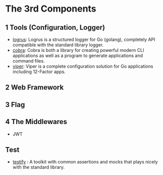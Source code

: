 # The 3rd Components

## 1 Tools (Configuration, Logger)
- [logrus](https://github.com/sirupsen/logrus):
 Logrus is a structured logger for Go (golang), completely API compatible with the standard library logger.
- [cobra](https://github.com/spf13/cobra): Cobra is both a library for creating powerful modern CLI applications as well as a program to generate applications and command files.
- [viper](https://github.com/spf13/viper): Viper is a complete configuration solution for Go applications including 12-Factor apps. 

## 2 Web Framework

## 3 Flag


## 4 The Middlewares
- JWT

## Test
- [testify](https://github.com/stretchr/testify) : A toolkit with common assertions and mocks that plays nicely with the standard library.




